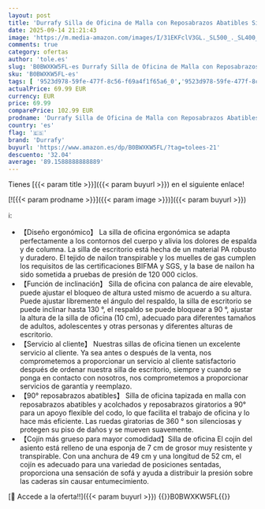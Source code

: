 ```yaml
---
layout: post
title: 'Durrafy Silla de Oficina de Malla con Reposabrazos Abatibles Silla Giratoria Regulable en Altura Silla Ergonómica con Apoyo Lumbar Regulable y Ruedas Silenciosas  Ejecutiva Capacidad 130kg'
date: 2025-09-14 21:21:43
image: 'https://m.media-amazon.com/images/I/31EKFclV3GL._SL500_._SL400_.jpg'
comments: true
category: ofertas
author: 'tole.es'
slug: 'B0BWXKW5FL-es Durrafy Silla de Oficina de Malla con Reposabrazos...'
sku: 'B0BWXKW5FL-es'
tags: [ '9523d978-59fe-477f-8c56-f69a4f1f65a6_0','9523d978-59fe-477f-8c56-f69a4f1f65a6_1601','9523d978-59fe-477f-8c56-f69a4f1f65a6_5601','9523d978-59fe-477f-8c56-f69a4f1f65a6_5701','Arborist Merchandising Root','CML-Home','Furniture & Major Items','Hogar y cocina','Home all','Los favoritos de nuestros clientes: Hogar y cocina','Muebles de hogar','Muebles de oficina en casa','Paid Social - CML Furniture','Self Service','Sillas de escritorio de oficina','Sillas y sofás de oficina','Special Features Stores','de','durrafy','oficina','silla','🇪🇸', ]
actualPrice: 69.99 EUR
currency: EUR
price: 69.99
comparePrice: 102.99 EUR
prodname: 'Durrafy Silla de Oficina de Malla con Reposabrazos Abatibles Silla Giratoria Regulable en Altura Silla Ergonómica con Apoyo Lumbar Regulable y Ruedas Silenciosas  Ejecutiva Capacidad 130kg'
country: 'es'
flag: '🇪🇸'
brand: 'Durrafy'
buyurl: 'https://www.amazon.es/dp/B0BWXKW5FL/?tag=tolees-21'
descuento: '32.04'
average: '89.1588888888889'
---
```


Tienes [{{< param title >}}]({{< param buyurl >}}) en el siguiente enlace!

[![{{< param prodname >}}]({{< param image >}})]({{< param buyurl >}})

ℹ️:

- 【Diseño ergonómico】 La silla de oficina ergonómica se adapta perfectamente a los contornos del cuerpo y alivia los dolores de espalda y de columna. La silla de escritorio está hecha de un material PA robusto y duradero. El tejido de nailon transpirable y los muelles de gas cumplen los requisitos de las certificaciones BIFMA y SGS, y la base de nailon ha sido sometida a pruebas de presión de 120 000 ciclos.
- 【Función de inclinación】 Silla de oficina con palanca de aire elevable, puede ajustar el bloqueo de altura usted mismo de acuerdo a su altura. Puede ajustar libremente el ángulo del respaldo, la silla de escritorio se puede inclinar hasta 130 °, el respaldo se puede bloquear a 90 °, ajustar la altura de la silla de oficina (10 cm), adecuado para diferentes tamaños de adultos, adolescentes y otras personas y diferentes alturas de escritorio.
- 【Servicio al cliente】 Nuestras sillas de oficina tienen un excelente servicio al cliente. Ya sea antes o después de la venta, nos comprometemos a proporcionar un servicio al cliente satisfactorio después de ordenar nuestra silla de escritorio, siempre y cuando se ponga en contacto con nosotros, nos comprometemos a proporcionar servicios de garantía y reemplazo.
- 【90° reposabrazos abatibles】 Silla de oficina tapizada en malla con reposabrazos abatibles y acolchados y reposabrazos giratorios a 90° para un apoyo flexible del codo, lo que facilita el trabajo de oficina y lo hace más eficiente. Las ruedas giratorias de 360 ° son silenciosas y protegen su piso de daños y se mueven suavemente.
- 【Cojín más grueso para mayor comodidad】Silla de oficina El cojín del asiento está relleno de una esponja de 7 cm de grosor muy resistente y transpirable. Con una anchura de 49 cm y una longitud de 52 cm, el cojín es adecuado para una variedad de posiciones sentadas, proporciona una sensación de sofá y ayuda a distribuir la presión sobre las caderas sin causar entumecimiento.

[🛒 Accede a la oferta!!]({{< param buyurl >}})
{{<world>}}B0BWXKW5FL{{</world>}}
